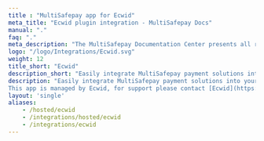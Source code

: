 ```yaml
---
title : "MultiSafepay app for Ecwid"
meta_title: "Ecwid plugin integration - MultiSafepay Docs"
manual: "."
faq: "."
meta_description: "The MultiSafepay Documentation Center presents all relevant information about our Plugins and API. You can also find support pages for payment methods, tools and general questions as well as the contact details of our Support and Integration Teams."
logo: "/logo/Integrations/Ecwid.svg"
weight: 12
title_short: "Ecwid"
description_short: "Easily integrate MultiSafepay payment solutions into your Ecwid store."
description: "Easily integrate MultiSafepay payment solutions into your Ecwid store.
This app is managed by Ecwid, for support please contact [Ecwid](https://support.ecwid.com/hc/en-us/requests/new)"
layout: 'single'
aliases: 
    - /hosted/ecwid
    - /integrations/hosted/ecwid
    - /integrations/ecwid
---
```


